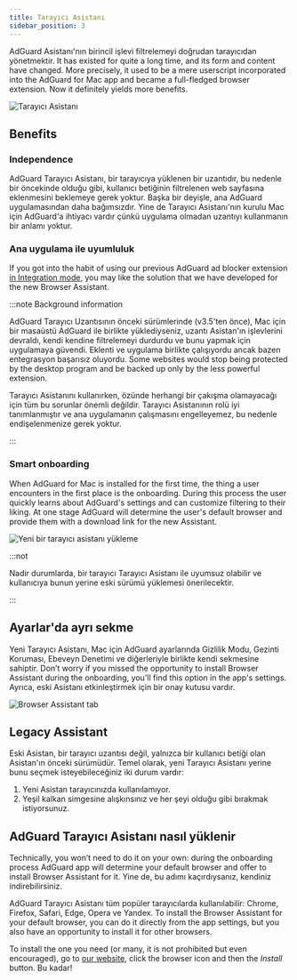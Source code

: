 ```yaml
---
title: Tarayıcı Asistanı
sidebar_position: 3
---
```


AdGuard Asistanı'nın birincil işlevi filtrelemeyi doğrudan tarayıcıdan yönetmektir. It has existed for quite a long time, and its form and content have changed. More precisely, it used to be a mere userscript incorporated into the AdGuard for Mac app and became a full-fledged browser extension. Now it definitely yields more benefits.

![Tarayıcı Asistanı](https://cdn.adtidy.org/content/kb/ad_blocker/mac/assistantmac.jpg)

## Benefits

### Independence

AdGuard Tarayıcı Asistanı, bir tarayıcıya yüklenen bir uzantıdır, bu nedenle bir öncekinde olduğu gibi, kullanıcı betiğinin filtrelenen web sayfasına eklenmesini beklemeye gerek yoktur. Başka bir deyişle, ana AdGuard uygulamasından daha bağımsızdır. Yine de Tarayıcı Asistanı'nın kurulu Mac için AdGuard'a ihtiyacı vardır çünkü uygulama olmadan uzantıyı kullanmanın bir anlamı yoktur.

### Ana uygulama ile uyumluluk

If you got into the habit of using our previous AdGuard ad blocker extension [in Integration mode](/adguard-browser-extension/compatibility.md), you may like the solution that we have developed for the new Browser Assistant.

:::note Background information

AdGuard Tarayıcı Uzantısının önceki sürümlerinde (v3.5'ten önce), Mac için bir masaüstü AdGuard ile birlikte yüklediyseniz, uzantı Asistan'ın işlevlerini devraldı, kendi kendine filtrelemeyi durdurdu ve bunu yapmak için uygulamaya güvendi. Eklenti ve uygulama birlikte çalışıyordu ancak bazen entegrasyon başarısız oluyordu. Some websites would stop being protected by the desktop program and be backed up only by the less powerful extension.

Tarayıcı Asistanını kullanırken, özünde herhangi bir çakışma olamayacağı için tüm bu sorunlar önemli değildir. Tarayıcı Asistanının rolü iyi tanımlanmıştır ve ana uygulamanın çalışmasını engelleyemez, bu nedenle endişelenmenize gerek yoktur.

:::

### Smart onboarding

When AdGuard for Mac is installed for the first time, the thing a user encounters in the first place is the onboarding. During this process the user quickly learns about AdGuard's settings and can customize filtering to their liking. At one stage AdGuard will determine the user's default browser and provide them with a download link for the new Assistant.

![Yeni bir tarayıcı asistanı yükleme](https://cdn.adtidy.org/content/kb/ad_blocker/mac/assistant_onboarding_safari.jpg)

:::not

Nadir durumlarda, bir tarayıcı Tarayıcı Asistanı ile uyumsuz olabilir ve kullanıcıya bunun yerine eski sürümü yüklemesi önerilecektir.

:::

## Ayarlar'da ayrı sekme

Yeni Tarayıcı Asistanı, Mac için AdGuard ayarlarında Gizlilik Modu, Gezinti Koruması, Ebeveyn Denetimi ve diğerleriyle birlikte kendi sekmesine sahiptir. Don’t worry if you missed the opportunity to install Browser Assistant during the onboarding, you'll find this option in the app's settings. Ayrıca, eski Asistanı etkinleştirmek için bir onay kutusu vardır.

![Browser Assistant tab](https://cdn.adtidy.org/content/kb/ad_blocker/mac/assistant-separate-tab.png)

## Legacy Assistant

Eski Asistan, bir tarayıcı uzantısı değil, yalnızca bir kullanıcı betiği olan Asistan'ın önceki sürümüdür. Temel olarak, yeni Tarayıcı Asistanı yerine bunu seçmek isteyebileceğiniz iki durum vardır:

1. Yeni Asistan tarayıcınızda kullanılamıyor.
1. Yeşil kalkan simgesine alışkınsınız ve her şeyi olduğu gibi bırakmak istiyorsunuz.

## AdGuard Tarayıcı Asistanı nasıl yüklenir

Technically, you won’t need to do it on your own: during the onboarding process AdGuard app will determine your default browser and offer to install Browser Assistant for it. Yine de, bu adımı kaçırdıysanız, kendiniz indirebilirsiniz.

AdGuard Tarayıcı Asistanı tüm popüler tarayıcılarda kullanılabilir: Chrome, Firefox, Safari, Edge, Opera ve Yandex. To install the Browser Assistant for your default browser, you can do it directly from the app settings, but you also have an opportunity to install it for other browsers.

To install the one you need (or many, it is not prohibited but even encouraged), go to [our website](https://adguard.com/adguard-assistant/overview.html), click the browser icon and then the *Install* button. Bu kadar!
